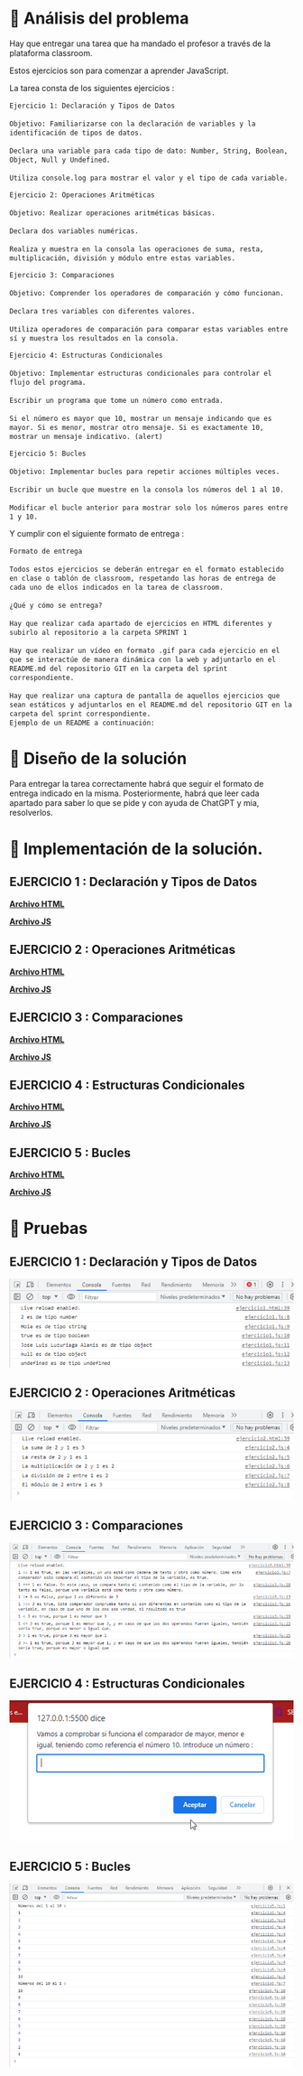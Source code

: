 # 🔎 Análisis del problema

Hay que entregar una tarea que ha mandado el profesor a través de la plataforma classroom.

Estos ejercicios son para comenzar a aprender JavaScript.

La tarea consta de los siguientes ejercicios :

``` 
Ejercicio 1: Declaración y Tipos de Datos

Objetivo: Familiarizarse con la declaración de variables y la identificación de tipos de datos.

Declara una variable para cada tipo de dato: Number, String, Boolean, Object, Null y Undefined.

Utiliza console.log para mostrar el valor y el tipo de cada variable.
```

```
Ejercicio 2: Operaciones Aritméticas

Objetivo: Realizar operaciones aritméticas básicas.

Declara dos variables numéricas.

Realiza y muestra en la consola las operaciones de suma, resta, multiplicación, división y módulo entre estas variables.
```

```
Ejercicio 3: Comparaciones

Objetivo: Comprender los operadores de comparación y cómo funcionan.

Declara tres variables con diferentes valores.

Utiliza operadores de comparación para comparar estas variables entre sí y muestra los resultados en la consola.
```

```
Ejercicio 4: Estructuras Condicionales

Objetivo: Implementar estructuras condicionales para controlar el flujo del programa.

Escribir un programa que tome un número como entrada.

Si el número es mayor que 10, mostrar un mensaje indicando que es mayor. Si es menor, mostrar otro mensaje. Si es exactamente 10, mostrar un mensaje indicativo. (alert)
```

```
Ejercicio 5: Bucles

Objetivo: Implementar bucles para repetir acciones múltiples veces.

Escribir un bucle que muestre en la consola los números del 1 al 10.

Modificar el bucle anterior para mostrar solo los números pares entre 1 y 10.
```

Y cumplir con el siguiente formato de entrega :

``` 
Formato de entrega

Todos estos ejercicios se deberán entregar en el formato establecido en clase o tablón de classroom, respetando las horas de entrega de cada uno de ellos indicados en la tarea de classroom.

¿Qué y cómo se entrega?

Hay que realizar cada apartado de ejercicios en HTML diferentes y subirlo al repositorio a la carpeta SPRINT 1

Hay que realizar un vídeo en formato .gif para cada ejercicio en el que se interactúe de manera dinámica con la web y adjuntarlo en el README.md del repositorio GIT en la carpeta del sprint correspondiente.

Hay que realizar una captura de pantalla de aquellos ejercicios que sean estáticos y adjuntarlos en el README.md del repositorio GIT en la carpeta del sprint correspondiente.
Ejemplo de un README a continuación:
```


# 📝 Diseño de la solución

Para entregar la tarea correctamente habrá que seguir el formato de entrega indicado en la misma. Posteriormente, habrá que leer cada apartado para saber lo que se pide y con ayuda de ChatGPT y mia, resolverlos.

# 💉  Implementación de la solución.

## EJERCICIO 1 : Declaración y Tipos de Datos

[**Archivo HTML** ](ejercicio1.html)

[**Archivo JS** ](recursos/scripts/ejercicio1.js)

## EJERCICIO 2 : Operaciones Aritméticas

[**Archivo HTML** ](ejercicio2.html)

[**Archivo JS** ](recursos/scripts/ejercicio2.js)

## EJERCICIO 3 : Comparaciones

[**Archivo HTML** ](ejercicio3.html)

[**Archivo JS** ](recursos/scripts/ejercicio3.js)

## EJERCICIO 4 : Estructuras Condicionales

[**Archivo HTML** ](ejercicio4.html)

[**Archivo JS** ](recursos/scripts/ejercicio4.js)

## EJERCICIO 5 : Bucles

[**Archivo HTML** ](ejercicio5.html)

[**Archivo JS** ](recursos/scripts/ejercicio5.js)

# 📸 Pruebas

## EJERCICIO 1 : Declaración y Tipos de Datos

![Foto ejercicio 1](recursos/fotos/ejercicio1.png)

## EJERCICIO 2 : Operaciones Aritméticas
![Foto ejercicio 2](recursos/fotos/ejercicio2.png)


## EJERCICIO 3 : Comparaciones
![Foto ejercicio 3](recursos/fotos/ejercicio3.png)


## EJERCICIO 4 : Estructuras Condicionales

![Foto ejercicio 4](recursos/gifs/ejercicio4.gif)

## EJERCICIO 5 : Bucles

![Foto ejercicio 5](recursos/fotos/ejercicio5.png)